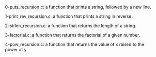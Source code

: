 0-puts_recursion.c: a function that prints a string, followed by a new line.

1-print_rev_recursion.c: a function that prints a string in reverse.

2-strlen_recursion.c: a function that returns the length of a string.

3-factorial.c: a function that returns the factorial of a given number.

4-pow_recursion.c: a function that returns the value of x raised to the power of y.
